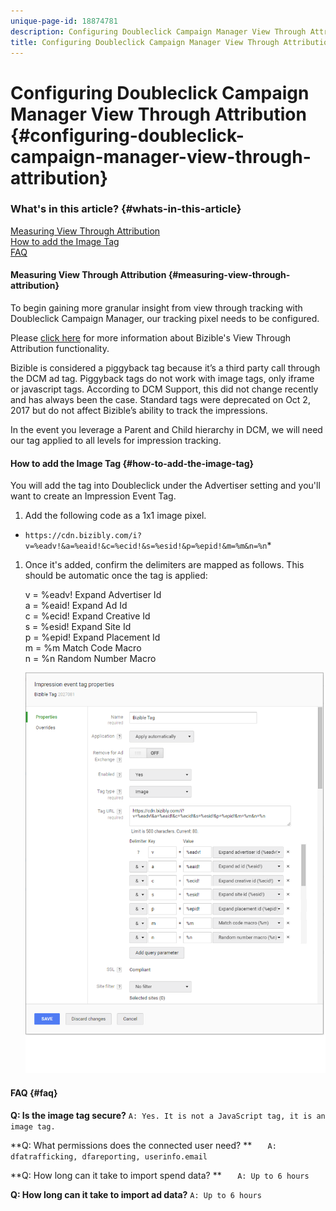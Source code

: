 ```yaml
---
unique-page-id: 18874781
description: Configuring Doubleclick Campaign Manager View Through Attribution - Bizible - Product Documentation
title: Configuring Doubleclick Campaign Manager View Through Attribution
---
```


# Configuring Doubleclick Campaign Manager View Through Attribution {#configuring-doubleclick-campaign-manager-view-through-attribution}

### What's in this article? {#whats-in-this-article}

[Measuring View Through Attribution](#measuring-view-through-attribution)  
[How to add the Image Tag](#how-to-add-the-image-tag)  
[FAQ](#faq)

#### Measuring View Through Attribution {#measuring-view-through-attribution}

To begin gaining more granular insight from view through tracking with Doubleclick Campaign Manager, our tracking pixel needs to be configured.

Please [click here](http://docs.marketo.com/x/HAEgAQ) for more information about Bizible's View Through Attribution functionality.

Bizible is considered a piggyback tag because it’s a third party call through the DCM ad tag. Piggyback tags do not work with image tags, only iframe or javascript tags. According to DCM Support, this did not change recently and has always been the case. Standard tags were deprecated on Oct 2, 2017 but do not affect Bizible’s ability to track the impressions.

In the event you leverage a Parent and Child hierarchy in DCM, we will need our tag applied to all levels for impression tracking.

#### How to add the Image Tag {#how-to-add-the-image-tag}

You will add the tag into Doubleclick under the Advertiser setting and you'll want to create an Impression Event Tag.

1. Add the following code as a 1x1 image pixel.

* `https://cdn.bizibly.com/i?v=%eadv!&a=%eaid!&c=%ecid!&s=%esid!&p=%epid!&m=%m&n=%n`*

1. Once it's added, confirm the delimiters are mapped as follows. This should be automatic once the tag is applied:

   v = %eadv! Expand Advertiser Id  
   a = %eaid! Expand Ad Id  
   c = %ecid! Expand Creative Id  
   s = %esid! Expand Site Id  
   p = %epid! Expand Placement Id  
   m = %m Match Code Macro  
   n = %n Random Number Macro

   ![](assets/1.png)

#### FAQ {#faq}

**Q: Is the image tag secure?** 
`A: Yes. It is not a JavaScript tag, it is an image tag.`

**Q: What permissions does the connected user need? ** `  
A: dfatrafficking, dfareporting, userinfo.email`

**Q: How long can it take to import spend data? ** `  
A: Up to 6 hours`

**Q: How long can it take to import ad data?** 
`A: Up to 6 hours`
